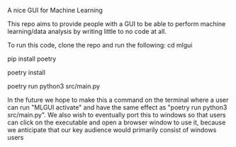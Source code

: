 A nice GUI for Machine Learning

This repo aims to provide people with a GUI to be able to perform machine learning/data analysis by writing little to no code at all.

To run this code, clone the repo and run the following:
cd mlgui 

pip install poetry

poetry install 

poetry run python3 src/main.py 

In the future we hope to make this a command on the terminal where a user can run "MLGUI activate" and have the same effect as "poetry run python3 src/main.py".
We also wish to eventually port this to windows so that users can click on the executable and open a browser window to use it, because we anticipate that our 
key audience would primarily consist of windows users
